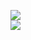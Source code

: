 [![](https://img.shields.io/badge/Made%20With-Github%20Spray-lightgrey.svg?style=for-the-badge&logo=github)](https://github.com/Annihil/github-spray#12780)  
[![](https://i.imgur.com/2DrTn0Z.gif)](https://github.com/Annihil/github-spray)